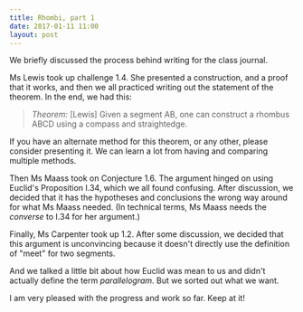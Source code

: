 ```yaml
---
title: Rhombi, part 1
date: 2017-01-11 11:00
layout: post
---
```


We briefly discussed the process behind writing for the class journal.

Ms Lewis took up challenge 1.4. She presented a construction, and a proof that
it works, and then we all practiced writing out the statement of the theorem.
In the end, we had this:

> *Theorem:* [Lewis] Given a segment AB, one can construct a rhombus ABCD using
a compass and straightedge.

If you have an alternate method for this theorem, or any other, please consider
presenting it. We can learn a lot from having and comparing multiple methods.

Then Ms Maass took on Conjecture 1.6. The argument hinged on using Euclid's
Proposition I.34, which we all found confusing. After discussion, we decided
that it has the hypotheses and conclusions the wrong way around for what
Ms Maass needed. (In technical terms, Ms Maass needs the _converse_ to I.34 for
  her argument.)

Finally, Ms Carpenter took up 1.2. After some discussion, we decided that this
argument is unconvincing because it doesn't directly use the definition of
"meet" for two segments.

And we talked a little bit about how Euclid was mean to us and didn't actually
define the term _parallelogram_. But we sorted out what we want.

I am very pleased with the progress and work so far. Keep at it!
